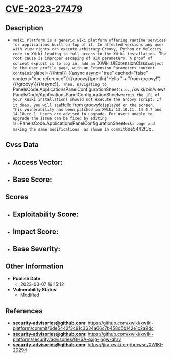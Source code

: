 
# [CVE-2023-27479](https://cve.mitre.org/cgi-bin/cvename.cgi?name=CVE-2023-27479)

## Description

- `XWiki Platform is a generic wiki platform offering runtime services for applications built on top of it. In affected versions any user with view rights can execute arbitrary Groovy, Python or Velocity code in XWiki leading to full access to the XWiki installation. The root cause is improper escaping of UIX parameters. A proof of concept exploit is to log in, add an `XWiki.UIExtensionClass` xobject to the user profile page, with an Extension Parameters content containing `label={{/html}} {{async async="true" cached="false" context="doc.reference"}}{{groovy}}println("Hello " + "from groovy!"){{/groovy}}{{/async}}`. Then, navigating to `PanelsCode.ApplicationsPanelConfigurationSheet` (i.e., `<xwiki-host>/xwiki/bin/view/PanelsCode/ApplicationsPanelConfigurationSheet` where `<xwiki-host>` is the URL of your XWiki installation) should not execute the Groovy script. If it does, you will see `Hello from groovy!` displayed on the screen. This vulnerability has been patched in XWiki 13.10.11, 14.4.7 and 14.10-rc-1. Users are advised to upgrade. For users unable to upgrade the issue can be fixed by editing the `PanelsCode.ApplicationsPanelConfigurationSheet` wiki page and making the same modifications  as shown in commit `6de5442f3c`.`

## Cvss Data

- **Access Vector**:
  - 
- **Base Score**:
  - 

## Scores

- **Exploitability Score**:
  - 
- **Impact Score**:
  - 
- **Base Severity**:
  - 

## Other Information

- **Publish Date**:
  - 2023-03-07 19:15:12
- **Vulnerability Status**:
  - Modified

## References

- **security-advisories@github.com**: https://github.com/xwiki/xwiki-platform/commit/6de5442f3c91c3634a66c7b458d5b142e1c2a2dc
- **security-advisories@github.com**: https://github.com/xwiki/xwiki-platform/security/advisories/GHSA-qxjg-jhgw-qhrv
- **security-advisories@github.com**: https://jira.xwiki.org/browse/XWIKI-20294
